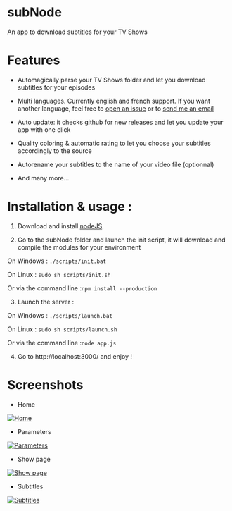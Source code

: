 subNode
=======

An app to download subtitles for your TV Shows


# Features
* Automagically parse your TV Shows folder and let you download subtitles for your episodes

* Multi languages. Currently english and french support. If you want another language, feel free to [open an issue](https://github.com/ocombe/subNode/issues) or to [send me an email](mailto:olivier.combe+githubsubnode@gmail.com?subject=subNode)

* Auto update: it checks github for new releases and let you update your app with one click

* Quality coloring & automatic rating to let you choose your subtitles accordingly to the source

* Autorename your subtitles to the name of your video file (optionnal)

* And many more...


# Installation & usage :
1. Download and install [nodeJS](http://nodejs.org/download/).


2. Go to the subNode folder and launch the init script, it will download and compile the modules for your environment

  On Windows : ```./scripts/init.bat```

  On Linux : ```sudo sh scripts/init.sh```

  Or via the command line :```npm install --production```


3. Launch the server :

  On Windows : ```./scripts/launch.bat```

  On Linux : ```sudo sh scripts/launch.sh```

  Or via the command line :```node app.js```

4. Go to http://localhost:3000/ and enjoy !

# Screenshots
* Home

[![Home](http://ocombe.github.io/subNode/img/home.jpg)](http://ocombe.github.io/subNode/img/home.jpg)


* Parameters

[![Parameters](http://ocombe.github.io/subNode/img/params.jpg)](http://ocombe.github.io/subNode/img/params.jpg)


* Show page

[![Show page](http://ocombe.github.io/subNode/img/shows.jpg)](http://ocombe.github.io/subNode/img/shows.jpg)


* Subtitles

[![Subtitles](http://ocombe.github.io/subNode/img/subtitles.jpg)](http://ocombe.github.io/subNode/img/subtitles.jpg)